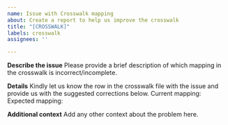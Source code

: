 ```yaml
---
name: Issue with Crosswalk mapping
about: Create a report to help us improve the crosswalk
title: "[CROSSWALK]"
labels: crosswalk
assignees: ''

---
```


**Describe the issue**
Please provide a brief description of which mapping in the crosswalk is incorrect/incomplete.

**Details**
Kindly let us know the row in the crosswalk file with the issue and provide us with the suggested corrections below.
Current mapping:
Expected mapping: 

**Additional context**
Add any other context about the problem here.
